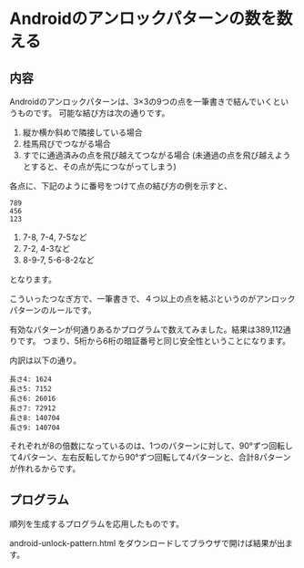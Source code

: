 # Androidのアンロックパターンの数を数える
## 内容

Androidのアンロックパターンは、3×3の9つの点を一筆書きで結んでいくというものです。
可能な結び方は次の通りです。

1. 縦か横か斜めで隣接している場合
2. 桂馬飛びでつながる場合
3. すでに通過済みの点を飛び越えてつながる場合 (未通過の点を飛び越えようとすると、その点が先につながってしまう)

各点に、下記のように番号をつけて点の結び方の例を示すと、

	789
	456
	123
	
1. 7-8, 7-4, 7-5など
2. 7-2, 4-3など
3. 8-9-7, 5-6-8-2など

となります。

こういったつなぎ方で、一筆書きで、４つ以上の点を結ぶというのがアンロックパターンのルールです。

有効なパターンが何通りあるかプログラムで数えてみました。結果は389,112通りです。
つまり、5桁から6桁の暗証番号と同じ安全性ということになります。

内訳は以下の通り。

	長さ4: 1624
	長さ5: 7152
	長さ6: 26016
	長さ7: 72912
	長さ8: 140704
	長さ9: 140704

それぞれが8の倍数になっているのは、1つのパターンに対して、90°ずつ回転して4パターン、左右反転してから90°ずつ回転して4パターンと、合計8パターンが作れるからです。

## プログラム
順列を生成するプログラムを応用したものです。

android-unlock-pattern.html をダウンロードしてブラウザで開けば結果が出ます。
